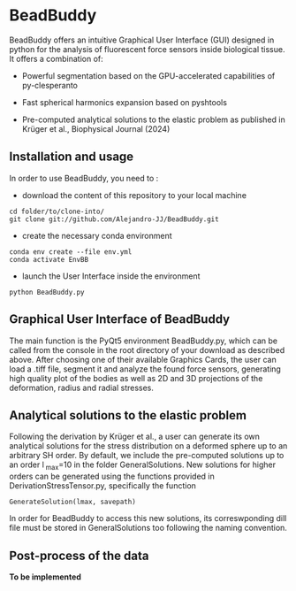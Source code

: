# BeadBuddy
BeadBuddy offers an intuitive Graphical User Interface (GUI) designed in python for the analysis of fluorescent force sensors inside biological tissue. It offers a combination of:

* Powerful segmentation based on the GPU-accelerated capabilities of py-clesperanto

* Fast spherical harmonics expansion based on pyshtools

* Pre-computed analytical solutions to the elastic problem as published in Krüger et al., Biophysical Journal (2024)

## Installation and usage
In order to use BeadBuddy, you need to :
* download the content of this repository to your local machine
```
cd folder/to/clone-into/
git clone git://github.com/Alejandro-JJ/BeadBuddy.git
```
* create the necessary conda environment
```
conda env create --file env.yml
conda activate EnvBB
```
* launch the User Interface inside the environment
```
python BeadBuddy.py
```

## Graphical User Interface of BeadBuddy
The main function is the PyQt5 environment BeadBuddy.py, which can be called from the console in the root directory of your download as described above.
After choosing one of their available Graphics Cards, the user can load a .tiff file, segment it and analyze the found force sensors, generating high quality plot of the bodies as well as 2D and 3D projections of the deformation, radius and radial stresses. 

## Analytical solutions to the elastic problem
Following the derivation by Krüger et al., a user can generate its own analytical solutions for the stress distribution on a deformed sphere up to an arbitrary SH order. By default, we include the pre-computed solutions up to an order l<sub> max</sub>=10 in the folder GeneralSolutions. New solutions for higher orders can be generated using the functions provided in DerivationStressTensor.py, specifically the function
```
GenerateSolution(lmax, savepath)
```
In order for BeadBuddy to access this new solutions, its correswponding dill file must be stored in GeneralSolutions too following the naming convention. 

## Post-process of the data
**To be implemented**




